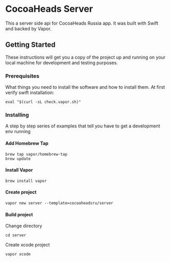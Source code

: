 
# CocoaHeads Server

This a server side api for CocoaHeads Russia app. It was built with Swift and backed by Vapor.

## Getting Started

These instructions will get you a copy of the project up and running on your local machine for development and testing purposes. 

### Prerequisites

What things you need to install the software and how to install them. At first verify swift installation:

```
eval "$(curl -sL check.vapor.sh)"
```

### Installing

A step by step series of examples that tell you have to get a development env running


#### Add Homebrew Tap

```
brew tap vapor/homebrew-tap
brew update
```

#### Install Vapor

```
brew install vapor
```

#### Create project

```
vapor new server --template=cocoaheadsru/server
```


#### Build project

Change directory

```
cd server
```
Create xcode project

```
vapor xcode
```
